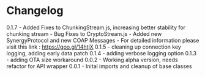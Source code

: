 

Changelog
=========
0.1.7 - Added Fixes to ChunkingStream.js, increasing better stability for chunking stream
      - Bug Fixes to CryptoStream.js
      - Added new SynergyProtocol and  new COAP Messages
      - For detailed information please visit this link : https://goo.gl/14htjX 
0.1.5 - cleaning up connection key logging, adding early data patch
0.1.4 - adding verbose logging option
0.1.3 - adding OTA size workaround
0.0.2 - Working alpha version, needs refactor for API wrapper
0.0.1 - Inital imports and cleanup of base classes
